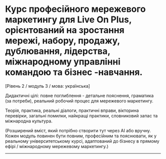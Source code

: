 # Курс професійного мережевого маркетингу для Live On Plus, орієнтований на зростання мережі, набору, продажу, дублювання, лідерства, міжнародному управлінні командою та бізнес -навчання.


[Рівень 2 / модуль 3 / мова: українська]

Дидактичні цілі: повне поглиблення - детальне пояснення, граматика (за потреби), реальний робочий процес для мережевого маркетингу.

Теорія, практика, реальні діалоги, практичні вправи, вікторина перевірки, загальні помилки, найкращі практики, словниковий запас та міжнародна культура.


(Розширений вміст, який потрібно створити тут через AI або вручну. Кожен модуль повинен бути повним, професійним та пояснювати, як у реальному університетському курсі, адаптований до бізнесу в прямому ефірі / міжнародному мережевому маркетингу.)

---